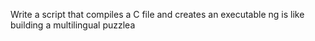 Write a script that compiles a C file and creates an executable
ng is like building a multilingual puzzlea


